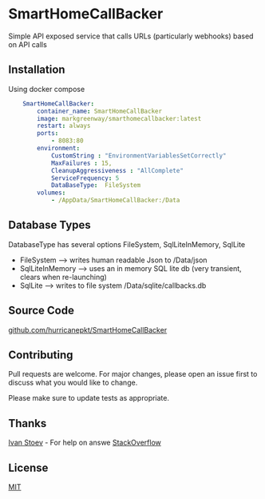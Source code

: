 # SmartHomeCallBacker

Simple API exposed service that calls URLs (particularly webhooks) based on API calls

## Installation

Using docker compose 

```docker-compose.yml
    SmartHomeCallBacker:
        container_name: SmartHomeCallBacker
        image: markgreenway/smarthomecallbacker:latest
        restart: always
        ports: 
            - 8083:80
        environment: 
            CustomString : "EnvironmentVariablesSetCorrectly"
            MaxFailures : 15,
            CleanupAggressiveness : "AllComplete"
            ServiceFrequency: 5
            DataBaseType:  FileSystem
        volumes:
            - /AppData/SmartHomeCallBacker:/Data
```

## Database Types

DatabaseType has several options FileSystem, SqlLiteInMemory, SqlLite

- FileSystem -->  writes human readable Json to /Data/json
- SqlLiteInMemory --> uses an in memory SQL lite db (very transient, clears when re-launching)
- SqlLite --> writes to file system /Data/sqlite/callbacks.db

## Source Code

[github.com/hurricanepkt/SmartHomeCallBacker](https://github.com/hurricanepkt/SmartHomeCallBacker)


## Contributing

Pull requests are welcome. For major changes, please open an issue first
to discuss what you would like to change.

Please make sure to update tests as appropriate.

## Thanks

[Ivan Stoev](https://stackoverflow.com/users/5202563/ivan-stoev) - For help on answe [StackOverflow](https://stackoverflow.com/questions/76082155/ef-context-with-flexibility-onconfiguring-throws-errors)

## License

[MIT](https://github.com/hurricanepkt/SmartHomeCallBacker/blob/main/LICENSE)

